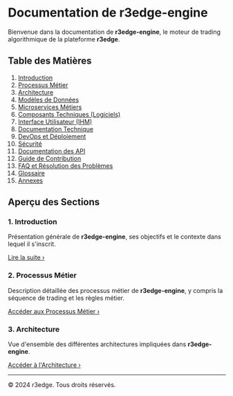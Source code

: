 # Documentation de r3edge-engine

Bienvenue dans la documentation de **r3edge-engine**, le moteur de trading algorithmique de la plateforme **r3edge**.

## Table des Matières

1. [Introduction](introduction.md)
2. [Processus Métier](processus-metier/index.md)
3. [Architecture](architecture/index.md)
4. [Modèles de Données](modeles-donnees.md)
5. [Microservices Métiers](microservices-metier.md)
6. [Composants Techniques (Logiciels)](composants-techniques.md)
7. [Interface Utilisateur (IHM)](ihm.md)
8. [Documentation Technique](documentation-technique.md)
9. [DevOps et Déploiement](devops-deploiement.md)
10. [Sécurité](securite.md)
11. [Documentation des API](documentation-api.md)
12. [Guide de Contribution](guide-de-contribution.md)
13. [FAQ et Résolution des Problèmes](faq.md)
14. [Glossaire](glossaire.md)
15. [Annexes](annexes.md)

## Aperçu des Sections

### 1. Introduction

Présentation générale de **r3edge-engine**, ses objectifs et le contexte dans lequel il s'inscrit.

[Lire la suite ›](introduction.md)

### 2. Processus Métier

Description détaillée des processus métier de **r3edge-engine**, y compris la séquence de trading et les règles métier.

[Accéder aux Processus Métier ›](processus-metier/index.md)

### 3. Architecture

Vue d'ensemble des différentes architectures impliquées dans **r3edge-engine**.

[Accéder à l'Architecture ›](architecture/index.md)

<!-- Répétez ce format pour les autres sections -->

---

© 2024 r3edge. Tous droits réservés.
